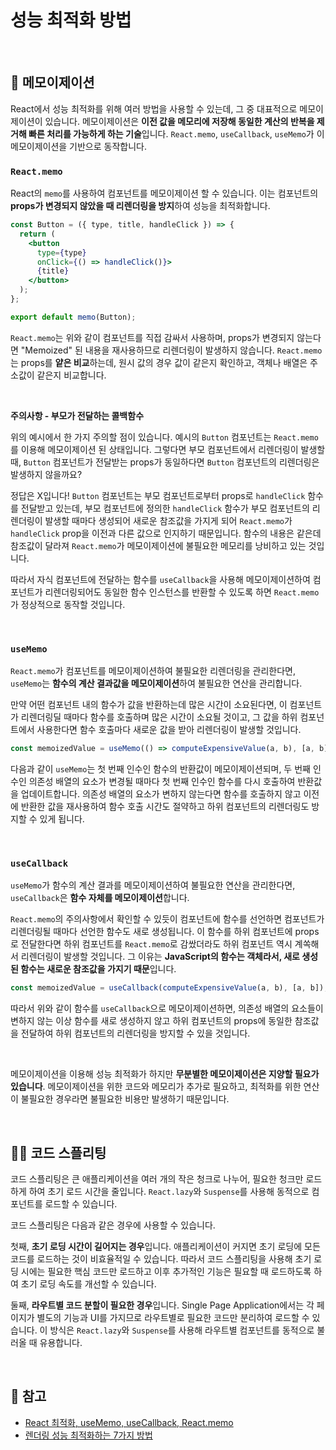 # 성능 최적화 방법

<br />

## 📝 메모이제이션

React에서 성능 최적화를 위해 여러 방법을 사용할 수 있는데, 그 중 대표적으로 메모이제이션이 있습니다. 메모이제이션은 **이전 값을 메모리에 저장해 동일한 계산의 반복을 제거해 빠른 처리를 가능하게 하는 기술**입니다. `React.memo`, `useCallback`, `useMemo`가 이 메모이제이션을 기반으로 동작합니다.

### `React.memo`

React의 `memo`를 사용하여 컴포넌트를 메모이제이션 할 수 있습니다. 이는 컴포넌트의 **props가 변경되지 않았을 때 리렌더링을 방지**하여 성능을 최적화합니다.

```jsx
const Button = ({ type, title, handleClick }) => {
  return (
    <button
      type={type}
      onClick={() => handleClick()}>
      {title}
    </button>
  );
};

export default memo(Button);
```

`React.memo`는 위와 같이 컴포넌트를 직접 감싸서 사용하며, props가 변경되지 않는다면 "Memoized" 된 내용을 재사용하므로 리렌더링이 발생하지 않습니다. `React.memo`는 props를 **얕은 비교**하는데, 원시 값의 경우 값이 같은지 확인하고, 객체나 배열은 주소값이 같은지 비교합니다.

<br />

**주의사항 - 부모가 전달하는 콜백함수**

위의 예시에서 한 가지 주의할 점이 있습니다. 예시의 `Button` 컴포넌트는 `React.memo`를 이용해 메모이제이션 된 상태입니다. 그렇다면 부모 컴포넌트에서 리렌더링이 발생할 때, `Button` 컴포넌트가 전달받는 props가 동일하다면 `Button` 컴포넌트의 리렌더링은 발생하지 않을까요?

정답은 X입니다! `Button` 컴포넌트는 부모 컴포넌트로부터 props로 `handleClick` 함수를 전달받고 있는데, 부모 컴포넌트에 정의한 `handleClick` 함수가 부모 컴포넌트의 리렌더링이 발생할 때마다 생성되어 새로운 참조값을 가지게 되어 `React.memo`가 `handleClick` prop을 이전과 다른 값으로 인지하기 때문입니다. 함수의 내용은 같은데 참조값이 달라져 `React.memo`가 메모이제이션에 불필요한 메모리를 낭비하고 있는 것입니다.

따라서 자식 컴포넌트에 전달하는 함수를 `useCallback`을 사용해 메모이제이션하여 컴포넌트가 리렌더링되어도 동일한 함수 인스턴스를 반환할 수 있도록 하면 `React.memo`가 정상적으로 동작할 것입니다.

<br />

### `useMemo`

`React.memo`가 컴포넌트를 메모이제이션하여 불필요한 리렌더링을 관리한다면, `useMemo`는 **함수의 계산 결과값을 메모이제이션**하여 불필요한 연산을 관리합니다.

만약 어떤 컴포넌트 내의 함수가 값을 반환하는데 많은 시간이 소요된다면, 이 컴포넌트가 리렌더링딜 때마다 함수를 호출하며 많은 시간이 소요될 것이고, 그 값을 하위 컴포넌트에서 사용한다면 함수 호출마다 새로운 값을 받아 리렌더링이 발생할 것입니다.

```jsx
const memoizedValue = useMemo(() => computeExpensiveValue(a, b), [a, b]);
```

다음과 같이 `useMemo`는 첫 번째 인수인 함수의 반환값이 메모이제이션되며, 두 번째 인수인 의존성 배열의 요소가 변경될 때마다 첫 번째 인수인 함수를 다시 호출하여 반환값을 업데이트합니다. 의존성 배열의 요소가 변하지 않는다면 함수를 호출하지 않고 이전에 반환한 값을 재사용하여 함수 호출 시간도 절약하고 하위 컴포넌트의 리렌더링도 방지할 수 있게 됩니다.

<br />

### `useCallback`

`useMemo`가 함수의 계산 결과를 메모이제이션하여 불필요한 연산을 관리한다면, `useCallback`은 **함수 자체를 메모이제이션**합니다.

`React.memo`의 주의사항에서 확인할 수 있듯이 컴포넌트에 함수를 선언하면 컴포넌트가 리렌더링될 때마다 선언한 함수도 새로 생성됩니다. 이 함수를 하위 컴포넌트에 props로 전달한다면 하위 컴포넌트를 `React.memo`로 감쌌더라도 하위 컴포넌트 역시 계쏙해서 리렌더링이 발생할 것입니다. 그 이유는 **JavaScript의 함수는 객체라서, 새로 생성된 함수는 새로운 참조값을 가지기 때문**입니다.

```jsx
const memoizedValue = useCallback(computeExpensiveValue(a, b), [a, b]);
```

따라서 위와 같이 함수를 `useCallback`으로 메모이제이션하면, 의존성 배열의 요소들이 변하지 않는 이상 함수를 새로 생성하지 않고 하위 컴포넌트의 props에 동일한 참조값을 전달하여 하위 컴포넌트의 리렌더링을 방지할 수 있을 것입니다.

<br />

메모이제이션을 이용해 성능 최적화가 하지만 **무분별한 메모이제이션은 지양할 필요가 있습니다**. 메모이제이션을 위한 코드와 메모리가 추가로 필요하고, 최적화를 위한 연산이 불필요한 경우라면 불필요한 비용만 발생하기 때문입니다.

<br />

## 🖖🏻 코드 스플리팅

코드 스플리팅은 큰 애플리케이션을 여러 개의 작은 청크로 나누어, 필요한 청크만 로드하게 하여 초기 로드 시간을 줄입니다. `React.lazy`와 `Suspense`를 사용해 동적으로 컴포넌트를 로드할 수 있습니다.

코드 스플리팅은 다음과 같은 경우에 사용할 수 있습니다.

첫째, **초기 로딩 시간이 길어지는 경우**입니다. 애플리케이션이 커지면 초기 로딩에 모든 코드를 로드하는 것이 비효율적일 수 있습니다. 따라서 코드 스플리팅을 사용해 초기 로딩 시에는 필요한 핵심 코드만 로드하고 이후 추가적인 기능은 필요할 때 로드하도록 하여 초기 로딩 속도를 개선할 수 있습니다.

둘째, **라우트별 코드 분할이 필요한 경우**입니다. Single Page Application에서는 각 페이지가 별도의 기능과 UI를 가지므로 라우트별로 필요한 코드만 분리하여 로드할 수 있습니다. 이 방식은 `React.lazy`와 `Suspense`를 사용해 라우트별 컴포넌트를 동적으로 불러올 때 유용합니다.

<br />

## 📖 참고

- [React 최적화, useMemo, useCallback, React.memo](https://ssangq.netlify.app/posts/react-memo-useMemo-useCallback)
- [렌더링 성능 최적화하는 7가지 방법](https://velog.io/@shin6403/React-%EB%A0%8C%EB%8D%94%EB%A7%81-%EC%84%B1%EB%8A%A5-%EC%B5%9C%EC%A0%81%ED%99%94%ED%95%98%EB%8A%94-7%EA%B0%80%EC%A7%80-%EB%B0%A9%EB%B2%95-Hooks-%EA%B8%B0%EC%A4%80)
